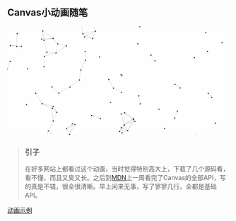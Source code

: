 ## Canvas小动画随笔
![](./image/canvas-point-line.gif)
> ### 引子
> 在好多网站上都看过这个动画，当时觉得特别高大上，下载了几个源码看，看不懂，而且又臭又长。之后到[MDN](https://developer.mozilla.org/zh-CN/docs/Web/API/Canvas_API/Tutorial)上一周看完了Canvas的全部API，写的真是不错，很全很清晰。早上闲来无事，写了寥寥几行，全都是基础API。

<!-- <iframe src="./source/点线随动.html"></iframe> -->

[动画示例](./source/点线随动.html)